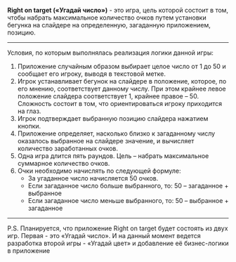 __Right on target («Угадай число»)__ - это игра, цель которой состоит в том, чтобы набрать максимальное количество очков путем установки бегунка на слайдере на определенную, загаданную приложением, позицию. 
* * * * *
Условия, по которым выполнялась реализация логики данной игры:
1. Приложение случайным образом выбирает целое число от 1 до 50 и сообщает его игроку, выводя в текстовой метке. 
2. Игрок устанавливает бегунок на слайдере в положение, которое, по его мнению, соответствует данному числу. 
При этом крайнее левое положение слайдера соответствует 1, крайнее правое – 50. Сложность состоит в том, что ориентироваться игроку приходится на глаз. 
3. Игрок подтверждает выбранную позицию слайдера нажатием кнопки. 
4. Приложение определяет, насколько близко к загаданному числу оказалось выбранное на слайдере значение, и вычисляет количество заработанных очков. 
5. Одна игра длится пять раундов. Цель – набрать максимальное суммарное количество очков. 
6. Очки необходимо начислять по следующей формуле: 
    - За угаданное число начисляется 50 очков.
    - Если загаданное число больше выбранного, то: 50 – загаданное + выбранное 
    - Если загаданное число меньше выбранного, то: 50 – выбранное + загаданное
_ _ _
P.S. Планируется, что приложение Right on target будет состоять из двух игр. Первая - это «Угадай число». И на данный момент ведется разработка второй игры - «Угадай цвет» и добавление её бизнес-логики в приложение
